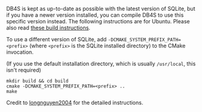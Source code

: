 DB4S is kept as up-to-date as possible with the latest version of SQLite, but if you have a newer version installed, you can compile DB4S to use this specific version instead.
The following instructions are for Ubuntu. Please also read [these build instructions](https://github.com/sqlitebrowser/sqlitebrowser/blob/master/BUILDING.md#ubuntu-linux).

To use a different version of SQLite, add `-DCMAKE_SYSTEM_PREFIX_PATH=<prefix>` (where `<prefix>` is the SQLite installed directory) to the CMake invocation.

(If you use the default installation directory, which is usually `/usr/local`, this isn't required)

```
mkdir build && cd build
cmake -DCMAKE_SYSTEM_PREFIX_PATH=<prefix> ..
make
```

Credit to [longnguyen2004](https://github.com/longnguyen2004) for the detailed instructions.
